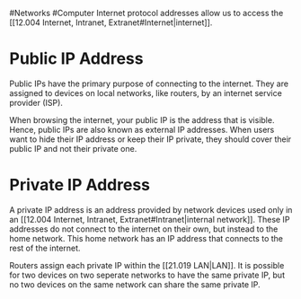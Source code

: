 #Networks #Computer 
Internet protocol addresses allow us to access the [[12.004 Internet, Intranet, Extranet#Internet|internet]]. 
# Public IP Address
Public IPs have the primary purpose of connecting to the internet.
They are assigned to devices on local networks, like routers, by an internet service provider (ISP).

When browsing the internet, your public IP is the address that is visible. Hence, public IPs are also known as external IP addresses.
When users want to hide their IP address or keep their IP private, they should cover their public IP and not their private one.

# Private IP Address
A private IP address is an address provided by network devices used only in an [[12.004 Internet, Intranet, Extranet#Intranet|internal network]].
These IP addresses do not connect to the internet on their own, but instead to the home network.
This home network has an IP address that connects to the rest of the internet.

Routers assign each private IP within the [[21.019 LAN|LAN]]. It is possible for two devices on two seperate networks to have the same private IP, but no two devices on the same network can share the same private IP.

